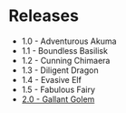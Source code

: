 # Releases #

* 1.0 - Adventurous Akuma
* 1.1 - Boundless Basilisk
* 1.2 - Cunning Chimaera
* 1.3 - Diligent Dragon
* 1.4 - Evasive Elf
* 1.5 - Fabulous Fairy
* [2.0 - Gallant Golem](2.0.md)